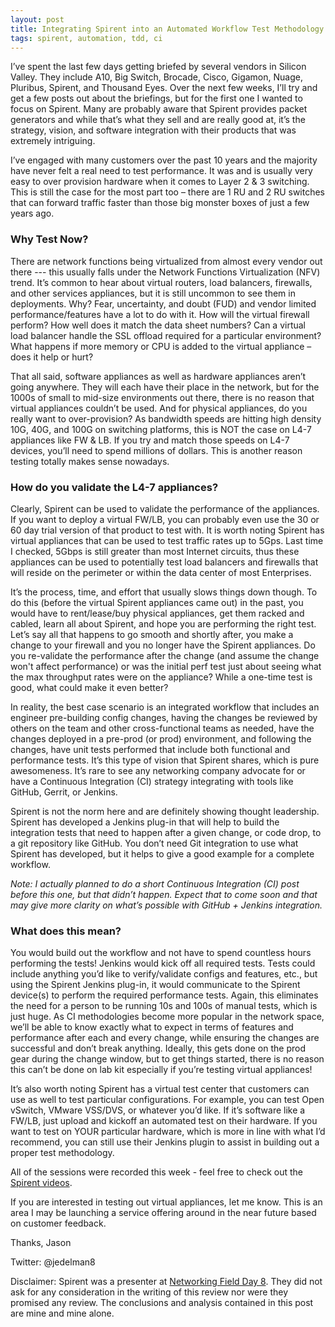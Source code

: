 ```yaml
---
layout: post
title: Integrating Spirent into an Automated Workflow Test Methodology
tags: spirent, automation, tdd, ci
---
```


I’ve spent the last few days getting briefed by several vendors in Silicon Valley.  They include A10, Big Switch, Brocade, Cisco, Gigamon, Nuage, Pluribus, Spirent, and Thousand Eyes.  Over the next few weeks, I’ll try and get a few posts out about the briefings, but for the first one I wanted to focus on Spirent.  Many are probably aware that Spirent provides packet generators and while that’s what they sell and are really good at, it’s the strategy, vision, and software integration with their products that was extremely intriguing.  

I’ve engaged with many customers over the past 10 years and the majority have never felt a real need to test performance.  It was and is usually very easy to over provision hardware when it comes to Layer 2 & 3 switching.  This is still the case for the most part too – there are 1 RU and 2 RU switches that can forward traffic faster than those big monster boxes of just a few years ago.

### Why Test Now?

There are network functions being virtualized from almost every vendor out there --- this usually falls under the Network Functions Virtualization (NFV) trend.  It’s common to hear about virtual routers, load balancers, firewalls, and other services appliances, but it is still uncommon to see them in deployments.  Why?  Fear, uncertainty, and doubt (FUD) and vendor limited performance/features have a lot to do with it.  How will the virtual firewall perform?  How well does it match the data sheet numbers?  Can a virtual load balancer handle the SSL offload required for a particular environment?  What happens if more memory or CPU is added to the virtual appliance – does it help or hurt?

That all said, software appliances as well as hardware appliances aren’t going anywhere.  They will each have their place in the network, but for the 1000s of small to mid-size environments out there, there is no reason that virtual appliances couldn’t be used.  And for physical appliances, do you really want to over-provision?  As bandwidth speeds are hitting high density 10G, 40G, and 100G on switching platforms, this is NOT the case on L4-7 appliances like FW & LB.  If you try and match those speeds on L4-7 devices, you’ll need to spend millions of dollars.  This is another reason testing totally makes sense nowadays.

### How do you validate the L4-7 appliances?

Clearly, Spirent can be used to validate the performance of the appliances.  If you want to deploy a virtual FW/LB, you can probably even use the 30 or 60 day trial version of that product to test with.  It is worth noting Spirent has virtual appliances that can be used to test traffic rates up to 5Gps.  Last time I checked, 5Gbps is still greater than most Internet circuits, thus these appliances can be used to potentially test load balancers and firewalls that will reside on the perimeter or within the data center of most Enterprises.

It’s the process, time, and effort that usually slows things down though.  To do this (before the virtual Spirent appliances came out) in the past, you would have to rent/lease/buy physical appliances, get them racked and cabled, learn all about Spirent, and hope you are performing the right test.  Let’s say all that happens to go smooth and shortly after, you make a change to your firewall and you no longer have the Spirent appliances.  Do you re-validate the performance after the change (and assume the change won't affect performance) or was the initial perf test just about seeing what the max throughput rates were on the appliance?  While a one-time test is good, what could make it even better?

In reality, the best case scenario is an integrated workflow that includes an engineer pre-building config changes, having the changes be reviewed by others on the team and other cross-functional teams as needed, have the changes deployed in a pre-prod (or prod) environment, and following the changes, have unit tests performed that include both functional and performance tests.  It’s this type of vision that Spirent shares, which is pure awesomeness.  It’s rare to see any networking company advocate for or have a Continuous Integration (CI) strategy integrating with tools like GitHub, Gerrit, or Jenkins.

Spirent is not the norm here and are definitely showing thought leadership.  Spirent has developed a Jenkins plug-in that will help to build the integration tests that need to happen after a given change, or code drop, to a git repository like GitHub.  You don’t need Git integration to use what Spirent has developed, but it helps to give a good example for a complete workflow.

*Note: I actually planned to do a short Continuous Integration (CI) post before this one, but that didn’t happen.  Expect that to come soon and that may give more clarity on what’s possible with GitHub + Jenkins integration.*

### What does this mean?

You would build out the workflow and not have to spend countless hours performing the tests! Jenkins would kick off all required tests.  Tests could include anything you’d like to verify/validate configs and features, etc., but using the Spirent Jenkins plug-in, it would communicate to the Spirent device(s) to perform the required performance tests.  Again, this eliminates the need for a person to be running 10s and 100s of manual tests, which is just huge.  As CI methodologies become more popular in the network space, we’ll be able to know exactly what to expect in terms of features and performance after each and every change, while ensuring the changes are successful and don’t break anything.  Ideally, this gets done on the prod gear during the change window, but to get things started, there is no reason this can’t be done on lab kit especially if you’re testing virtual appliances!

It’s also worth noting Spirent has a virtual test center that customers can use as well to test particular configurations.  For example, you can test Open vSwitch, VMware VSS/DVS, or whatever you’d like. If it’s software like a FW/LB, just upload and kickoff an automated test on their hardware.  If you want to test on YOUR particular hardware, which is more in line with what I’d recommend, you can still use their Jenkins plugin to assist in building out a proper test methodology.

All of the sessions were recorded this week - feel free to check out the [Spirent videos](http://techfieldday.com/appearance/spirent-presents-at-networking-field-day-8/).

If you are interested in testing out virtual appliances, let me know.  This is an area I may be launching a service offering around in the near future based on customer feedback.

Thanks,
Jason

Twitter: @jedelman8

Disclaimer: Spirent was a presenter at [Networking Field Day 8](http://techfieldday.com/event/nfd8/).  They did not ask for any consideration in the writing of this review nor were they promised any review.  The conclusions and analysis contained in this post are mine and mine alone.


